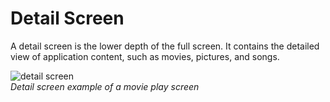 # Detail Screen

A detail screen is the lower depth of the full screen. It contains the detailed view of application content, such as movies, pictures, and songs.



![detail screen](media/pt_04_detail_screen-850x478.png)  
*Detail screen example of a movie play screen*
